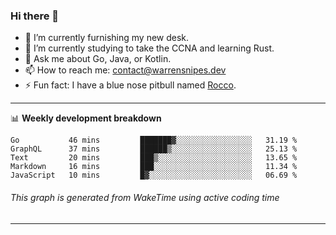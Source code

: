 ### Hi there 👋

- 🔭 I’m currently furnishing my new desk.
- 🌱 I’m currently studying to take the CCNA and learning Rust.
- 💬 Ask me about Go, Java, or Kotlin.
- 📫 How to reach me: contact@warrensnipes.dev
- ⚡ Fun fact: I have a blue nose pitbull named [Rocco](https://i.imgur.com/iLsSCKu.jpg).

-------

📊 **Weekly development breakdown**
<!--START_SECTION:waka-->
```text
Go           46 mins         ███████▓░░░░░░░░░░░░░░░░░   31.19 % 
GraphQL      37 mins         ██████▒░░░░░░░░░░░░░░░░░░   25.13 % 
Text         20 mins         ███▒░░░░░░░░░░░░░░░░░░░░░   13.65 % 
Markdown     16 mins         ███░░░░░░░░░░░░░░░░░░░░░░   11.34 % 
JavaScript   10 mins         █▓░░░░░░░░░░░░░░░░░░░░░░░   06.69 % 
```
<!--END_SECTION:waka-->
###### *This graph is generated from WakeTime using active coding time*
-------
